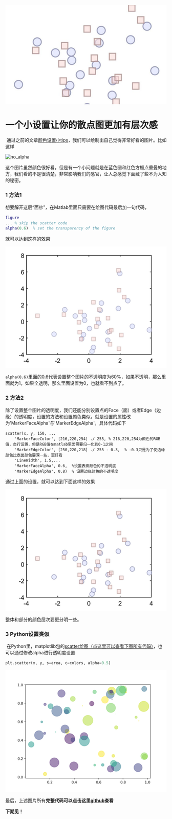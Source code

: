 ![cover_fig](./cover_fig.jpg)

# 一个小设置让你的散点图更加有层次感

​		通过之前的文章[颜色设置小tips](https://zhuanlan.zhihu.com/p/371187553)，我们可以绘制出自己觉得非常好看的图片。比如这样

![no_alpha](./no_alpha.jpg)

这个图片虽然颜色很好看，但是有一个小问题就是在蓝色圆和红色方框点重叠的地方，我们看的不是很清楚，非常影响我们的感官，让人总感觉下面藏了些不为人知的秘密。

### 1 方法1		

想要解开这层“面纱”，在Matlab里面只需要在绘图代码最后加一句代码，

```matlab
figure
... % skip the scatter code
alpha(0.6)  % set the transparency of the figure
```

就可以达到这样的效果

![alpha_all_figure](./alpha_all_figure.jpg)

`alpha(0.6)`里面的0.6代表设置整个图片的不透明度为60%，如果不透明，那么里面就为1，如果全透明，那么里面设置为0，也就看不到点了。

### 2 方法2

​		除了设置整个图片的透明度，我们还能分别设置点的Face（面）或者Edge（边缘）的透明度，设置的方法和设置颜色类似，就是设置的属性改为'MarkerFaceAlpha'与'MarkerEdgeAlpha'，具体代码如下

```
scatter(x, y, 150, ...
    'MarkerFaceColor', [216,220,254] ./ 255, % 216,220,254为颜色的RGB值，自行设置，但是RGB值在matlab里面需要归一化到0-1之间
    'MarkerEdgeColor', [250,220,218] ./ 255 - 0.3,  % -0.3只是为了使边缘颜色比表面颜色要深一些，更好看
    'LineWidth', 1.5,...
    'MarkerFaceAlpha', 0.6,  %设置表面颜色的不透明度
    'MarkerEdgeAlpha', 0.8)  % 设置边缘颜色的不透明度
```

通过上面的设置，就可以达到下面这样的效果

![alpha_face_edge](./alpha_face_edge.jpg)

整体和部分的颜色层次要更分明一些。

### 3 Python设置类似

​		在Python里，matplotlib包的[scatter绘图（点这里可以查看下图所有代码）](https://matplotlib.org/stable/gallery/shapes_and_collections/scatter.html#sphx-glr-gallery-shapes-and-collections-scatter-py)，也可以通过修改alpha进行透明度设置

```python
plt.scatter(x, y, s=area, c=colors, alpha=0.5)
```

![](./py_scatter.jpg)

最后，上述图片所有**完整代码可以点击这里[github](http://link.zhihu.com/?target=https%3A//github.com/wendylay/Matlab-Code)查看**

**下期见！**

